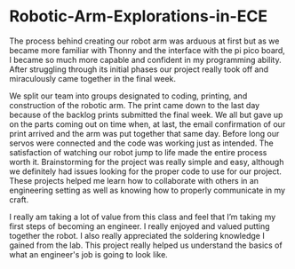 # Robotic-Arm-Explorations-in-ECE
The process behind creating our robot arm was arduous at first but as we became more familiar with Thonny and the interface with the pi pico board, I became so much more capable and confident in my programming ability. After struggling through its initial phases our project really took off and miraculously came together in the final week.

We split our team into groups designated to coding, printing, and construction of the robotic arm. The print came down to the last day because of the backlog prints submitted the final week. We all but gave up on the parts coming out on time when, at last, the email confirmation of our print arrived and the arm was put together that same day. Before long our servos were connected and the code was working just as intended. The satisfaction of watching our robot jump to life made the entire process worth it.
Brainstorming for the project was really simple and easy, although we definitely had issues looking for the proper code to use for our project. These projects helped me learn how to collaborate with others in an engineering setting as well as knowing how to properly communicate in my craft.

I really am taking a lot of value from this class and feel that I’m taking my first steps of becoming an engineer. I really enjoyed and valued putting together the robot. I also really appreciated the soldering knowledge I gained from the lab. This project really helped us understand the basics of what an engineer's job is going to look like.
